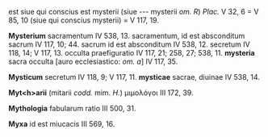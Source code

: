 est siue qui conscius est mysterii (siue --- mysterii *om. R*) *Plac.* V
32, 6 = V 85, 10 (siue qui conscius mysterii) = V 117, 19.

**Mysterium** sacramentum IV 538, 13. sacramentum, id est absconditum
sacrum IV 117, 10; 44. sacrum id est absconditum IV 538, 12. secretum IV
118, 14; V 117, 13. occulta praefiguratio IV 117, 21; 258, 27; 538, 11.
**mysteria** sacra occulta [auro ecclesiastico: *om. a*] IV 117, 35.

**Mysticum** secretum IV 118, 9; V 117, 11. **mysticae** sacrae, diuinae
IV 538, 14.

**Myt\<h\>arii** (mitarii *codd.* mim. *H.*) μιμολόγοι III 172, 39.

**Mythologia** fabularum ratio III 500, 31.

**Myxa** id est miucacis III 569, 16.
